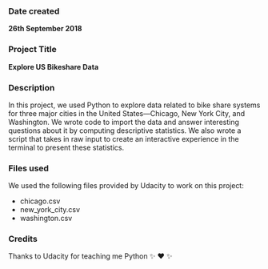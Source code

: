 ### Date created
**26th September 2018**

### Project Title
**Explore US Bikeshare Data**

### Description
In this project, we used Python to explore data related to bike share systems for three major cities in
the United States—Chicago, New York City, and Washington. We wrote code to import the data and
answer interesting questions about it by computing descriptive statistics. We also wrote a script that
takes in raw input to create an interactive experience in the terminal to present these statistics.

### Files used
We used the following files provided by Udacity to work on this project:
* chicago.csv
* new_york_city.csv
* washington.csv

### Credits
Thanks to Udacity for teaching me Python :sparkles: :heart: :sparkles:
